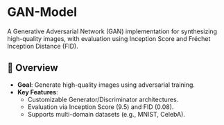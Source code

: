 # GAN-Model
A Generative Adversarial Network (GAN) implementation for synthesizing high-quality images, with evaluation using Inception Score and Fréchet Inception Distance (FID).
## 📌 Overview  
- **Goal**: Generate high-quality images using adversarial training.  
- **Key Features**:  
  - Customizable Generator/Discriminator architectures.  
  - Evaluation via Inception Score (9.5) and FID (0.08).  
  - Supports multi-domain datasets (e.g., MNIST, CelebA).  

